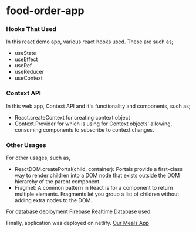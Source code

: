 # food-order-app
### Hooks That Used
In this react demo app, various react hooks used. These are such as;
- useState
- useEffect
- useRef
- useReducer
- useContext

### Context API
In this web app, Context API and it's functionality and components, such as;
- React.createContext for creating context object
- Context.Provider for which is using for Context objects' allowing, consuming components to subscribe to context changes.

### Other Usages
For other usages, such as, 

- ReactDOM.createPortal(child, container): Portals provide a first-class way to render children into a DOM node that exists outside the DOM hierarchy of the parent component.
- Fragmet: A common pattern in React is for a component to return multiple elements. Fragments let you group a list of children without adding extra nodes to the DOM.

For database deployment Firebase Realtime Database used. 

Finally, application was deployed on netlify. 
[Our Meals App](https://our-meals.netlify.app)
